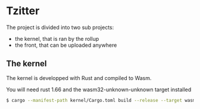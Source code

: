 # Tzitter

The project is divided into two sub projects:
 - the kernel, that is ran by the rollup
 - the front, that can be uploaded anywhere


## The kernel



The kernel is developped with Rust and compiled to Wasm.

You will need rust 1.66 and the wasm32-unknown-unknown target installed

```bash
$ cargo --manifest-path kernel/Cargo.toml build --release --target wasm32-unknown-unknown
```
